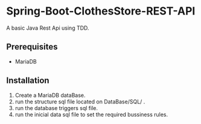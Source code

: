 # Spring-Boot-ClothesStore-REST-API
A basic Java Rest Api using TDD.

## Prerequisites
* MariaDB
## Installation

1) Create a MariaDB dataBase.
2) run the structure sql file located on DataBase/SQL/ .
3) run the database triggers sql file.
4) run the inicial data sql file to set the required bussiness rules. 
